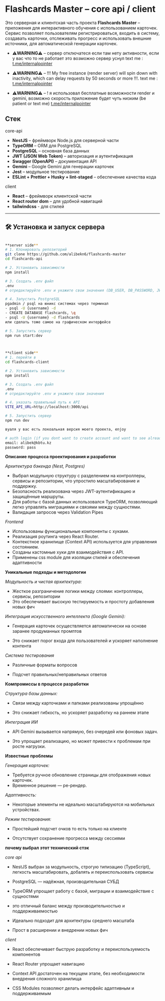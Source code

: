 # Flashcards Master – core api / client

Это серверная и клиентская часть проекта **Flashcards Master** – приложения для интерактивного обучения с использованием карточек. Сервис позволяет пользователям регистрироваться, входить в систему, создавать карточки, отслеживать прогресс и использовать внешние источники, для автоматической генерации карточек.

- **⚠️WARNING⚠️** – сервер отключатеся если там нету активности, если у вас что то не работает это возможно сервер уснул
text me : [t.me/internalpointer](https://t.me/internalpointer)

- **⚠️WARNING⚠️** – !!! My free instance (render server) will spin down with inactivity, which can delay requests by 50 seconds or more !!!.
text me : [t.me/internalpointer](https://t.me/internalpointer)

- **⚠️WARNING⚠️** – ! я использовал бесплатные возможности render и gemini, возможно скорость приложение будет чуть низким (be patient or text me)
[t.me/internalpointer](https://t.me/internalpointer)


## Стек

core-api
- **NestJS** – фреймворк Node.js для серверной части
- **TypeORM** – ORM для PostgreSQL
- **PostgreSQL** – основная база данных
- **JWT (JSON Web Token)** – авторизация и аутентификация
- **Swagger (OpenAPI)** – документация API
- **Gemini** – Google Gemini для генерации карточек
- **Jest** – модульное тестирование
- **ESLint + Prettier + Husky + lint-staged** – обеспечение качества кода


client
- **React** – фреймворк клиентской части
- **React router dom** – для удобной навигаций
- **tailwindcss** - для стилей

---

## 🛠 Установка и запуск сервера

```bash

**server side**
# 1. Клонировать репозиторий
git clone https://github.com/alibekn6/flashcards-master
cd flashcards-api

# 2. Установить зависимости
npm install

# 3. Создать .env файл
.env
# отредактируйте .env и укажите свои значения (DB_USER, DB_PASSWORD, JWT_SECRET, GEMINI_API_KEY and so on)

# 4. Запустить PostgreSQL
pgadmin / psql на юникс системах через терминал
- psql -U {username} -d
- CREATE DATABASE flashcards, \q
- psql -U {username} -d flashcards
или сделать тоже самое на графическом интерфейсе

# 5. Запустить сервер
npm run start:dev



**client side**
# 1. перейти в 
cd flashcards-client

# 2. Установить зависимости
npm install

# 3. Создать .env файл
.env
# отредактируйте .env и укажите свои значения

# 4. указать правильный путь к API
VITE_API_URL=http://localhost:3000/api

# 5. Запустить сервер
npm run dev

вуаля у вас есть локоальная версия моего проекта, enjoy

# auth login (if you dont want to create account and want to see already created fodlers and flashcards)
email: alibek@kbtu.kz
password: pass

```


**Описание процесса проектирования и разработки**

*Архитектура бэкенда (Nest, Postgres)*

- Выбрал модульную структуру с разделением на контроллеры, сервисы и репозитории, что упростило масштабирование и поддержку.
- Безопасность реализована через JWT-аутентификацию и защищённые маршруты.
- Для работы с базой данных использовался TypeORM, позволяющий легко управлять миграциями и связями между сущностями.
- Валидация запросов через Validation Pipes

*Frontend*

- Использованы функциональные компоненты с хуками.
- Реализация роутинга через React Router.
- Контекстное хранилище (Context API) используется для управления состоянием.
- Созданы кастомные хуки для взаимодействия с API.
- Применены css module для изоляции стилей и обеспечения адаптивности




**Уникальные подходы и методологии**

*Модульность и чистая архитектура:*

- Жесткое разграничение логики между слоями: контроллеры, сервисы, репозитории
- Это обеспечивает высокую тестируемость и простоту добавления новых фич

*Интеграция искусственного интеллекта (Google Gemini):*

- Генерация карточек осуществляется автоматически на основе заранее продуманных промптов

- Это снижает порог входа для пользователей и ускоряет наполнение контента

*Система тестирования*

- Различные форматы вопросов

- Подсчет правильных/неправильных ответов



**Компромиссы в процессе разработки**

*Структура базы данных:*

- Связи между карточками и папками реализованы упрощённо

- Это снижает гибкость, но ускоряет разработку на раннем этапе

*Интеграция ИИ*
- API Gemini вызывается напрямую, без очередей или фоновых задач.

- Это упрощает реализацию, но может привести к проблемам при росте нагрузки.



**Известные проблемы**

*Генерация карточек:*

- Требуется ручное обновление страницы для отображения новых карточек.
- Временное решение — ре-рендер.

*Адаптивность:*

- Некоторые элементы не идеально масштабируются на мобильных устройствах.


*Режим тестирования:*

- Простейший подсчет очков то есть только на клиенте 

- Отсутствует сохранение прогресса между сессиями


**почему выбрал этот технический стэк**

*core api*
- NestJS выбран за модульность, строгую типизацию (TypeScript), легкость масштабировать, добалять и переиспользовать сервисы

- PostgreSQL — надёжная, производительная СУБД

- TypeORM упрощает работу с базой, миграции и взаимодействие с сущностями


- это отличный баланс между производительностью и поддерживаемостью
- Идеально подходит для архитектуры среднего масштаба
- Прост в расширении и внедрении новых фич

*client*

- React обеспечивает быструю разработку и переиспользуемость компонентов

- React Router упрощает навигацию

- Context API достаточен на текущем этапе, без необходимости внедрения сложного хранилища

- CSS Modules позволяют делать интерфейс адаптивным и поддерживаемым

